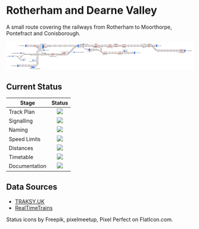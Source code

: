 # Rotherham and Dearne Valley
A small route covering the railways from Rotherham to Moorthorpe, Pontefract and Conisborough.

![Image of Current State of Map](Images/RotherhamAndDearneValley.bmp)

## Current Status

| Stage         |                            Status                            |
| ------------- | :----------------------------------------------------------: |
| Track Plan    | <img src="https://image.flaticon.com/icons/svg/1632/1632596.svg" height="24"> |
| Signalling    | <img src="https://image.flaticon.com/icons/svg/1632/1632596.svg" height="24"> |
| Naming        | <img src="https://image.flaticon.com/icons/svg/1632/1632596.svg" height="24"> |
| Speed Limits  | <img src="https://image.flaticon.com/icons/svg/1632/1632596.svg" height="24"> |
| Distances     | <img src="https://image.flaticon.com/icons/svg/1632/1632596.svg" height="24"> |
| Timetable     | <img src="https://image.flaticon.com/icons/svg/1632/1632596.svg" height="24"> |
| Documentation | <img src="https://image.flaticon.com/icons/svg/1632/1632596.svg" height="24"> |


## Data Sources

- [TRAKSY.UK](https://traksy.uk/live/M+38+ROTHCEN)
- [RealTimeTrains](https://www.realtimetrains.co.uk/)

Status icons by Freepik, pixelmeetup, Pixel Perfect on FlatIcon.com.